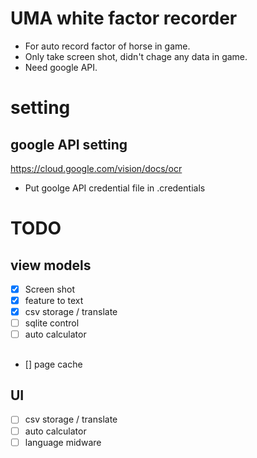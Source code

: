 # UMA white factor recorder

- For auto record factor of horse in game.
- Only take screen shot, didn't chage any data in game.
- Need google API.

# setting

## google API setting

https://cloud.google.com/vision/docs/ocr


- Put goolge API credential file in .credentials

# TODO

## view models

- [x] Screen shot
- [x] feature to text
- [x] csv storage / translate
- [ ] sqlite control
- [ ] auto calculator

##

- [] page cache

## UI
- [ ] csv storage / translate
- [ ] auto calculator
- [ ] language midware
